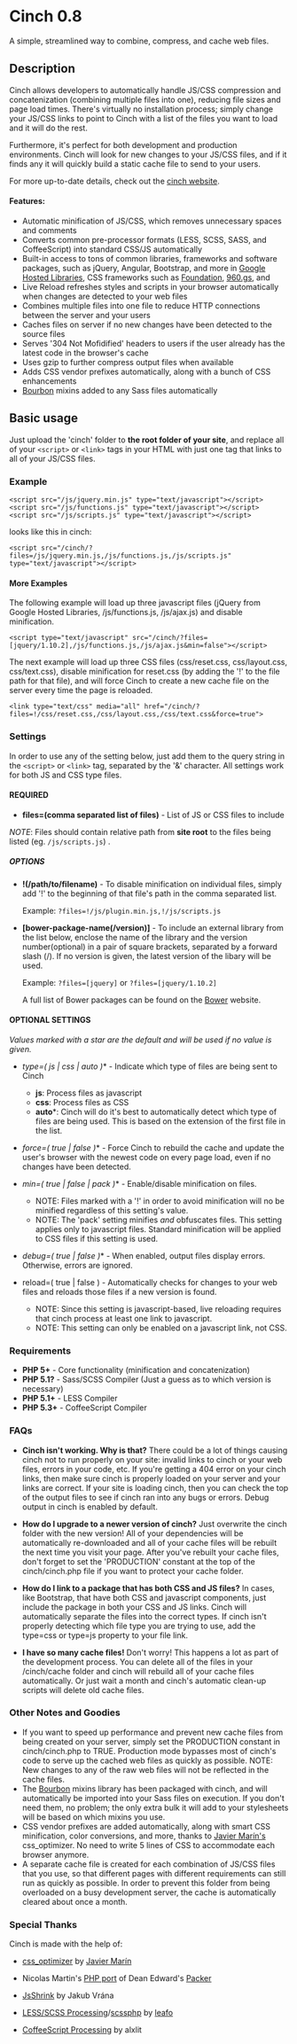 Cinch 0.8
=========

A simple, streamlined way to combine, compress, and cache web files.



Description
-----------

Cinch allows developers to automatically handle JS/CSS compression and concatenization (combining multiple files into one), reducing file sizes and page load times. There's virtually no installation process; simply change your JS/CSS links to point to Cinch with a list of the files you want to load and it will do the rest.

Furthermore, it's perfect for both development and production environments. Cinch will look for new changes to your JS/CSS files, and if it finds any it will quickly build a static cache file to send to your users.

For more up-to-date details, check out the [cinch website](http://projects.thomhines.com/cinch/).

#### Features:

- Automatic minification of JS/CSS, which removes unnecessary spaces and comments
- Converts common pre-processor formats (LESS, SCSS, SASS, and CoffeeScript) into standard CSS/JS automatically
- Built-in access to tons of common libraries, frameworks and software packages, such as jQuery, Angular, Bootstrap, and more in [Google Hosted Libraries](https://developers.google.com/speed/libraries/), CSS frameworks such as [Foundation](http://foundation.zurb.com/), [960.gs](http://960.gs/), and 
- Live Reload refreshes styles and scripts in your browser automatically when changes are detected to your web files
- Combines multiple files into one file to reduce HTTP connections between the server and your users
- Caches files on server if no new changes have been detected to the source files
- Serves '304 Not Mofidified' headers to users if the user already has the latest code in the browser's cache
- Uses gzip to further compress output files when available
- Adds CSS vendor prefixes automatically, along with a bunch of CSS enhancements
- [Bourbon](http://bourbon.io/) mixins added to any Sass files automatically


Basic usage
-----------

Just upload the 'cinch' folder to **the root folder of your site**, and replace all of your `<script>` or `<link>` tags in your HTML with just one tag that links to all of your JS/CSS files. 

### Example 

	<script src="/js/jquery.min.js" type="text/javascript"></script>
	<script src="/js/functions.js" type="text/javascript"></script>
	<script src="/js/scripts.js" type="text/javascript"></script>
	
looks like this in cinch:

	<script src="/cinch/?files=/js/jquery.min.js,/js/functions.js,/js/scripts.js" type="text/javascript"></script>

#### More Examples


The following example will load up three javascript files (jQuery from Google Hosted Libraries, /js/functions.js, /js/ajax.js) and disable minification.

	<script type="text/javascript" src="/cinch/?files=[jquery/1.10.2],/js/functions.js,/js/ajax.js&min=false"></script>
	
The next example will load up three CSS files (css/reset.css, css/layout.css, css/text.css), disable minification for reset.css (by adding the '!' to the file path for that file), and will force Cinch to create a new cache file on the server every time the page is reloaded.
	
	<link type="text/css" media="all" href="/cinch/?files=!/css/reset.css,/css/layout.css,/css/text.css&force=true">



### Settings

In order to use any of the setting below, just add them to the query string in the `<script>` or `<link>` tag, separated by the '&' character. All settings work for both JS and CSS type files. 


#### REQUIRED

- **files=(comma separated list of files)** - List of JS or CSS files to include

*NOTE*: Files should contain relative path from **site root** to the files being listed (eg. `/js/scripts.js`) .	

##### OPTIONS
- **!(/path/to/filename)** - To disable minification on individual files, simply add '!' to the beginning of that file's path in the comma separated list. 

	Example: `?files=!/js/plugin.min.js,!/js/scripts.js`

- **[bower-package-name(/version)]** - To include an external library from the list below, enclose the name of the library and the version number(optional) in a pair of square brackets, separated by a forward slash (/). If no version is given, the latest version of the libary will be used.

	Example: `?files=[jquery]` or `?files=[jquery/1.10.2]`

	A full list of Bower packages can be found on the [Bower](http://bower.io/search/) website.
	


#### OPTIONAL SETTINGS
*Values marked with a star are the default and will be used if no value is given.*
		
- **type=( js | css | auto* )** - Indicate which type of files are being sent to Cinch
	- **js**: Process files as javascript
	- **css**: Process files as CSS
	- **auto***: Cinch will do it's best to automatically detect which type of files are being used. This is based on the extension of the first file in the list.
	
- **force=( true | false* )** - Force Cinch to rebuild the cache and update the user's browser with the newest code on every page load, even if no changes have been detected.

- **min=( true* | false | pack )** - Enable/disable minification on files. 
	- NOTE: Files marked with a '!' in order to avoid minification will no be minified regardless of this setting's value.
	- NOTE: The 'pack' setting minifies *and* obfuscates files. This setting applies only to javascript files. Standard minification will be applied to CSS files if this setting is used.
	
- **debug=( true* | false )** - When enabled, output files display errors. Otherwise, errors are ignored.


- reload=( true | false ) - Automatically checks for changes to your web files and reloads those files if a new version is found.
	- NOTE: Since this setting is javascript-based, live reloading requires that cinch process at least one link to javascript.
	- NOTE: This setting can only be enabled on a javascript link, not CSS.


### Requirements

- **PHP 5+** - Core functionality (minification and concatenization)  
- **PHP 5.1?** - Sass/SCSS Compiler (Just a guess as to which version is necessary)
- **PHP 5.1+** - LESS Compiler
- **PHP 5.3+** - CoffeeScript Compiler


### FAQs

- **Cinch isn't working. Why is that?**
	There could be a lot of things causing cinch not to run properly on your site: invalid links to cinch or your web files, errors in your code, etc. If you're getting a 404 error on your cinch links, then make sure cinch is properly loaded on your server and your links are correct. If your site is loading cinch, then you can check the top of the output files to see if cinch ran into any bugs or errors. Debug output in cinch is enabled by default.

- **How do I upgrade to a newer version of cinch?**
	Just overwrite the cinch folder with the new version! All of your dependencies will be automatically re-downloaded and all of your cache files will be rebuilt the next time you visit your page. After you've rebuilt your cache files, don't forget to set the 'PRODUCTION' constant at the top of the cinch/cinch.php file if you want to protect your cache folder.

- **How do I link to a package that has both CSS and JS files?**
	In cases, like Bootstrap, that have both CSS and javascript components, just include the package in both your CSS and JS links. Cinch will automatically separate the files into the correct types. If cinch isn't properly detecting which file type you are trying to use, add the type=css or type=js property to your file link.

- **I have so many cache files!**
	Don't worry! This happens a lot as part of the development process. You can delete all of the files in your /cinch/cache folder and cinch will rebuild all of your cache files automatically. Or just wait a month and cinch's automatic clean-up scripts will delete old cache files.


### Other Notes and Goodies

- If you want to speed up performance and prevent new cache files from being created on your server, simply set the PRODUCTION constant in cinch/cinch.php to TRUE. Production mode bypasses most of cinch's code to serve up the cached web files as quickly as possible. NOTE: New changes to any of the raw web files will not be reflected in the cache files.
- The [Bourbon](http://bourbon.io/) mixins library has been packaged with cinch, and will automatically be imported into your Sass files on execution. If you don't need them, no problem; the only extra bulk it will add to your stylesheets will be based on which mixins you use.
- CSS vendor prefixes are added automatically, along with smart CSS minification, color conversions, and more, thanks to [Javier Marín's](https://github.com/javiermarinros) css_optimizer. No need to write 5 lines of CSS to accommodate each browser anymore.
- A separate cache file is created for each combination of JS/CSS files that you use, so that different pages with different requirements can still run as quickly as possible. In order to prevent this folder from being overloaded on a busy development server, the cache is automatically cleared about once a month.



### Special Thanks

Cinch is made with the help of:

- [css_optimizer](https://github.com/javiermarinros/css_optimizer) by [Javier Marín](https://github.com/javiermarinros)

- Nicolas Martin's [PHP port](http://joliclic.free.fr/php/javascript-packer/en/) of Dean Edward's [Packer](http://dean.edwards.name/packer/)

- [JsShrink](https://github.com/vrana/JsShrink/) by Jakub Vrána

- [LESS/SCSS Processing](http://leafo.net/lessphp/)/[scssphp](http://leafo.net/scssphp/) by [leafo](http://leafo.net/)

- [CoffeeScript Processing](https://github.com/alxlit/coffeescript-php) by alxlit